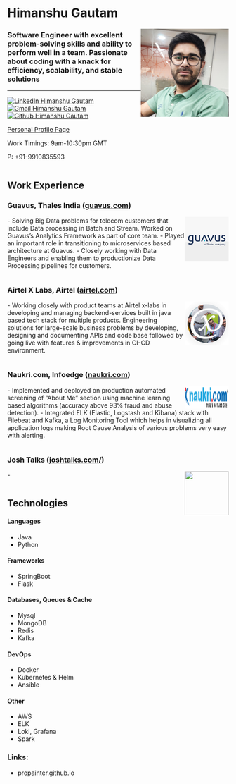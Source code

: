 
# Himanshu Gautam 
<img align="right" width="200" height="200" src="photoChehra.jpeg">




### Software Engineer with excellent problem-solving skills and ability to perform well in a team. Passionate about coding with a knack for efficiency, scalability, and stable solutions
---

[![LinkedIn Himanshu Gautam](https://img.shields.io/badge/LinkedIn-0077B5?style=for-the-badge&logo=linkedin&logoColor=white)](https://www.linkedin.com/in/h1manshu/)
[![Gmail Himanshu Gautam](https://img.shields.io/badge/Gmail-D14836?style=for-the-badge&logo=gmail&logoColor=white)](mailto:himanshugnsit@gmail.com)
[![Github Himanshu Gautam](https://img.shields.io/badge/github-%23121011.svg?style=for-the-badge&logo=github&logoColor=white)](https://github.com/propainter)

[Personal Profile Page](propainter.github.io)

Work Timings: 9am-10:30pm GMT

P: +91-9910835593


                                                                                                                                                
```

```
## Work Experience
### Guavus, Thales India ([guavus.com](guavus.com))
   <img align="right" width="100" height="100" src="guavuslogo.jpeg">
 - Solving Big Data problems for telecom customers that include
   Data processing in Batch and Stream. Worked on Guavus’s
   Analytics Framework as part of core team.
 - Played an important role in transitioning to microservices based
   architecture at Guavus.
 - Closely working with Data Engineers and enabling them to
   productionize Data Processing pipelines for customers.

```

```

### Airtel X Labs, Airtel ([airtel.com](airtel.com))
   <img align="right" width="100" height="100" src="xlablogo.jpeg">
 - Working closely with product teams at Airtel x-labs in
   developing and managing backend-services built in  java
   based tech stack for multiple products. Engineering solutions
   for large-scale business problems by developing, designing
   and documenting APIs and code base followed by going live
   with features & improvements in CI-CD environment.

```

```

### Naukri.com, Infoedge ([naukri.com](naukri.com))
   <img align="right" width="100" height="50" src="naukri_Logo.png">
 - Implemented and deployed on production automated
   screening of ”About Me” section using machine learning based
   algorithms (accuracy above 93% fraud and abuse detection).
 - Integrated ELK (Elastic, Logstash and Kibana) stack with Filebeat
   and Kafka, a Log Monitoring Tool which helps in visualizing all
   application logs making Root Cause Analysis of various
   problems very easy with alerting.

```

```
### Josh Talks ([joshtalks.com/](https://www.joshtalks.com/))
   <img align="right" width="100" height="100" src="https://www.joshtalks.com/wp-content/uploads/2020/09/joshlogo.png">
 - 

```

```

## Technologies
#### Languages
 - Java
 - Python
 
#### Frameworks
 - SpringBoot
 - Flask

#### Databases, Queues & Cache
 - Mysql
 - MongoDB
 - Redis
 - Kafka
 
#### DevOps
 - Docker
 - Kubernetes & Helm
 - Ansible
 
#### Other
 - AWS
 - ELK
 - Loki, Grafana
 - Spark



### Links:
 - propainter.github.io
